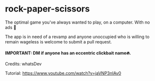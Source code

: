 # rock-paper-scissors

The optimal game you've always wanted to play, on a computer. With no ads 🥳 

The app is in need of a revamp and anyone unoccupied who is willing to remain wageless is welcome to submit a pull request. 

#### IMPORTANT: DM if anyone has an eccentric clickbait name🔥.

Credits: whatsDev

Tutorial: https://www.youtube.com/watch?v=jaVNP3nIAv0

